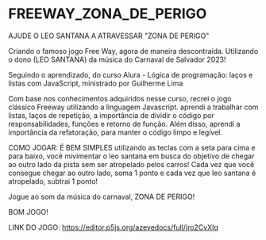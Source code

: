# FREEWAY_ZONA_DE_PERIGO

AJUDE O LEO SANTANA A ATRAVESSAR "ZONA DE PERIGO"

Criando o famoso jogo Free Way, agora de maneira descontraída. Utilizando o dono (LEO SANTANA) da música do Carnaval de Salvador 2023! 

Seguindo o aprendizado, do curso Alura - Lógica de programação: laços e listas com JavaScript, ministrado por Guilherme Lima

Com base nos conhecimentos adquiridos nesse curso, recrei o jogo clássico Freeway utilizando a linguagem Javascript. aprendi a trabalhar com listas, laços de repetição, a importância de dividir o código por responsabilidades, funções e retorno de função. Além disso, aprendi a importância da refatoração, para manter o código limpo e legível.

COMO JOGAR: 
É BEM SIMPLES
utilizando as teclas com a seta para cima e para baixo, você mivimentar o leo santana em busca do objetivo de chegar ao outro lado da pista sem ser atropelado pelos carros! Cada vez que você consegue chegar ao outro lado, soma 1 ponto e cada vez que leo santana é atropelado, subtrai 1 ponto!

Jogue ao som da música do carnaval, ZONA DE PERIGO!

BOM JOGO! 

LINK DO JOGO:
https://editor.p5js.org/azevedocs/full/jro2CvXIq
